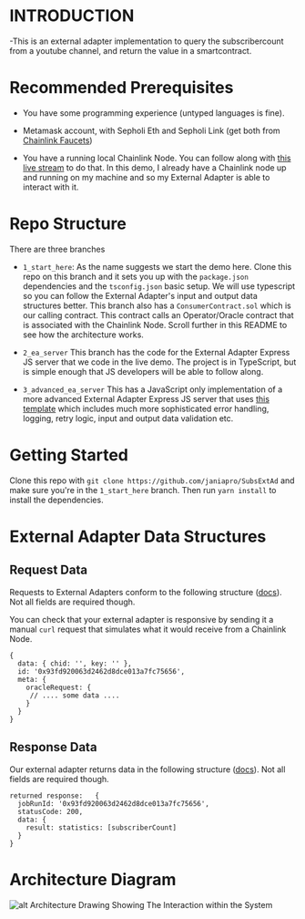 # INTRODUCTION

-This is an external adapter implementation to query the subscribercount from a youtube channel, and return the value in a smartcontract.

# Recommended Prerequisites

- You have some programming experience (untyped languages is fine).

- Metamask account, with Sepholi Eth and Sepholi Link (get both from [Chainlink Faucets](faucets.chain.link))

- You have a running local Chainlink Node. You can follow along with [this live stream](https://youtu.be/4tIgRvc8WxQ) to do that. In this demo, I already have a Chainlink node up and running on my machine and so my External Adapter is able to interact with it.

# Repo Structure

There are three branches

- `1_start_here`: As the name suggests we start the demo here. Clone this repo on this branch and it sets you up with the `package.json` dependencies and the `tsconfig.json` basic setup. We will use typescript so you can follow the External Adapter's input and output data structures better. This branch also has a `ConsumerContract.sol` which is our calling contract. This contract calls an Operator/Oracle contract that is associated with the Chainlink Node. Scroll further in this README to see how the architecture works.

- `2_ea_server` This branch has the code for the External Adapter Express JS server that we code in the live demo. The project is in TypeScript, but is simple enough that JS developers will be able to follow along.

- `3_advanced_ea_server` This has a JavaScript only implementation of a more advanced External Adapter Express JS server that uses [this template](https://github.com/thodges-gh/CL-EA-NodeJS-Template) which includes much more sophisticated error handling, logging, retry logic, input and output data validation etc.


# Getting Started

Clone this repo with `git clone https://github.com/janiapro/SubsExtAd` and make sure you're in the `1_start_here` branch. Then run `yarn install` to install the dependencies.

# External Adapter Data Structures

## Request Data

Requests to External Adapters conform to the following structure ([docs](https://docs.chain.link/docs/developers/#requesting-data)). Not all fields are required though.

You can check that your external adapter is responsive by sending it a manual `curl` request that simulates what it would receive from a Chainlink Node.
```
{
  data: { chid: '', key: '' },
  id: '0x93fd920063d2462d8dce013a7fc75656',
  meta: {
    oracleRequest: {
     // .... some data ....
    }
  }
}

```

## Response Data

Our external adapter returns data in the following structure ([docs](https://docs.chain.link/docs/developers/#returning-data)). Not all fields are required though.

```
returned response:   {
  jobRunId: '0x93fd920063d2462d8dce013a7fc75656',
  statusCode: 200,
  data: {
    result: statistics: [subscriberCount]
  }
}
```

# Architecture Diagram

![alt Architecture Drawing Showing The Interaction within the System](./architecture.png "Architecture Diagram")
